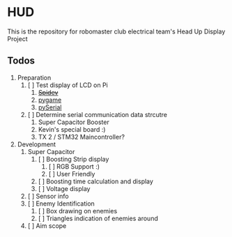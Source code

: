 # HUD
This is the repository for robomaster club electrical team's Head Up Display Project

## Todos
1. Preparation
   1. [ ] Test display of LCD on Pi
      1. ~~[Spidev](http://github.com/doceme/py-spidev)~~
      2. [pygame](https://www.pygame.org/docs)
      3. [pySerial](https://pyserial.readthedocs.io/en/latest/shortintro.html)
   2. [ ] Determine serial communication data strcutre
      1. Super Capacitor Booster
      2. Kevin's special board :)
      3. TX 2 / STM32 Maincontroller?
2. Development
   1. Super Capacitor
      1. [ ] Boosting Strip display
         1. [ ] RGB Support :)
         2. [ ] User Friendly
      2. [ ] Boosting time calculation and display
      3. [ ] Voltage display
   2. [ ] Sensor info
   3. [ ] Enemy Identification
      1. [ ] Box drawing on enemies
      2. [ ] Triangles indication of enemies around
   4. [ ] Aim scope

